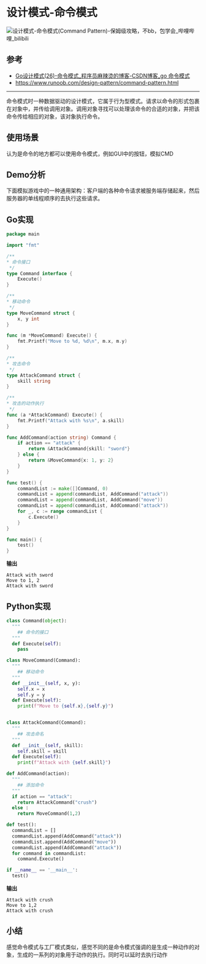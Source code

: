 # 设计模式-命令模式

![设计模式-命令模式(Command Pattern)-保姆级攻略，不bb，包学会_哔哩哔哩_bilibili](https://encrypted-tbn0.gstatic.com/images?q=tbn:ANd9GcSUJNsM7UWjskq8KUH-3EL9eNWfz-QT-F7akA&usqp=CAU)

## 参考

- [Go设计模式(26)-命令模式_程序员麻辣烫的博客-CSDN博客_go 命令模式](https://blog.csdn.net/shida219/article/details/119961025)
- https://www.runoob.com/design-pattern/command-pattern.html

---

命令模式时一种数据驱动的设计模式，它属于行为型模式。请求以命令的形式包裹在对象中，并传给调用对象。调用对象寻找可以处理该命令的合适的对象，并把该命令传给相应的对象，该对象执行命令。

## 使用场景

认为是命令的地方都可以使用命令模式，例如GUI中的按钮，模拟CMD

## Demo分析

下面模拟游戏中的一种通用架构：客户端的各种命令请求被服务端存储起来，然后服务器的单线程顺序的去执行这些请求。

## Go实现

```go
package main

import "fmt"

/**
* 命令接口
 */
type Command interface {
	Execute()
}

/**
* 移动命令
 */
type MoveCommand struct {
	x, y int
}

func (m *MoveCommand) Execute() {
	fmt.Printf("Move to %d, %d\n", m.x, m.y)
}

/**
* 攻击命令
 */
type AttackCommand struct {
	skill string
}

/**
* 攻击的动作执行
 */
func (a *AttackCommand) Execute() {
	fmt.Printf("Attack with %s\n", a.skill)
}

func AddCommand(action string) Command {
	if action == "attack" {
		return &AttackCommand{skill: "sword"}
	} else {
		return &MoveCommand{x: 1, y: 2}
	}
}

func test() {
	commandList := make([]Command, 0)
	commandList = append(commandList, AddCommand("attack"))
	commandList = append(commandList, AddCommand("move"))
	commandList = append(commandList, AddCommand("attack"))
	for _, c := range commandList {
		c.Execute()
	}
}

func main() {
	test()
}
```

**输出**

```
Attack with sword
Move to 1, 2     
Attack with sword
```

## Python实现

```python
class Command(object):
  """
    ## 命令的接口
  """
  def Execute(self):
    pass

class MoveCommand(Command):
  """
    ## 移动命令
  """
  def __init__(self, x, y):
    self.x = x
    self.y = y
  def Execute(self):
    print(f"Move to {self.x},{self.y}")


class AttackCommand(Command):
  """
    ## 攻击命名
  """
  def __init__(self, skill):
    self.skill = skill
  def Execute(self):
    print(f"Attack with {self.skill}")

def AddCommand(action):
  """
    ## 添加命令
  """
  if action == "attack":
    return AttackCommand("crush")
  else :
    return MoveCommand(1,2)

def test():
  commandList = []
  commandList.append(AddCommand("attack"))
  commandList.append(AddCommand("move"))
  commandList.append(AddCommand("attack"))
  for command in commandList:
    command.Execute()

if __name__ == '__main__':
  test()
```

**输出**

```
Attack with crush
Move to 1,2
Attack with crush
```

## 小结

感觉命令模式与工厂模式类似，感觉不同的是命令模式强调的是生成一种动作的对象，生成的一系列的对象用于动作的执行。同时可以延时去执行动作